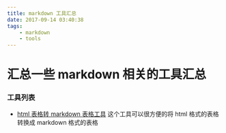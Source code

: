 ```yaml
---
title: markdown 工具汇总 
date: 2017-09-14 03:40:38
tags:
    - markdown
    - tools
---
```


汇总一些 markdown 相关的工具汇总
===

### 工具列表 ###

* [html 表格转 markdown 表格工具][h2m] 这个工具可以很方便的将 html 格式的表格转换成 markdown 格式的表格


[h2m]: http://markdowntables.mrvautin.com/